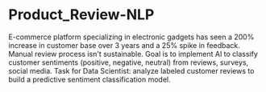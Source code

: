 # Product_Review-NLP
E-commerce platform specializing in electronic gadgets has seen a 200% increase in customer base over 3 years and a 25% spike in feedback. Manual review process isn't sustainable. Goal is to implement AI to classify customer sentiments (positive, negative, neutral) from reviews, surveys, social media. Task for Data Scientist: analyze labeled customer reviews to build a predictive sentiment classification model.
